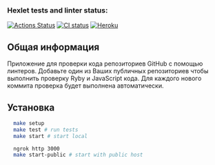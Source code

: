 ### Hexlet tests and linter status:
[![Actions Status](https://github.com/mike090/rails-project-66/workflows/hexlet-check/badge.svg)](https://github.com/mike090/rails-project-66/actions)
[![CI status](https://github.com/mike090/rails-project-66/actions/workflows/ci.yml/badge.svg)](https://github.com/mike090/rails-project-66/actions)
[![Heroku](https://heroku-badge.herokuapp.com/?app=hexlet-rails-github-quality&style=flat)](https://hexlet-rails-github-quality.herokuapp.com//)

## Общая информация

  Приложение для проверки кода репозиториев GitHub с помощью линтеров. Добавьте один из Ваших публичных репозиториев чтобы выполнить проверку Ryby и JavaScript кода. Для каждого нового коммита проверка будет выполнена автоматически.

## Установка

```sh
  make setup
  make test # run tests
  make start # start local

  ngrok http 3000
  make start-public # start with public host
```
